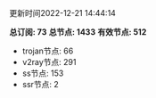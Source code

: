 更新时间2022-12-21 14:44:14

**总订阅: 73**
**总节点: 1433**
**有效节点: 512**
- trojan节点: 66
- v2ray节点: 291
- ss节点: 153
- ssr节点: 2
